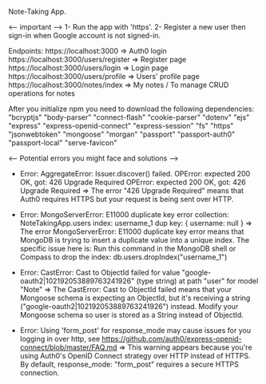 Note-Taking App.  

<-- important -->
1- Run the app with 'https'.
2- Register a new user then sign-in when Google account is not signed-in. 

Endpoints:
https://localhost:3000 => Auth0 login
https://localhost:3000/users/register => Register page
https://localhost:3000/users/login => Login page
https://localhost:3000/users/profile => Users' profile page
https://localhost:3000/notes/index => My notes / To manage CRUD operations for notes 

After you initialize npm you need to download the following dependencies: 
"bcryptjs"
"body-parser"
"connect-flash"
"cookie-parser"
"dotenv"
"ejs"
"express"
"express-openid-connect"
"express-session"
"fs"
"https"
"jsonwebtoken"
"mongoose"
"morgan"
"passport"
"passport-auth0"
"passport-local"
"serve-favicon"

<-- Potential errors you might face and solutions -->

* Error:
AggregateError: Issuer.discover() failed.
    OPError: expected 200 OK, got: 426 Upgrade Required
    OPError: expected 200 OK, got: 426 Upgrade Required
=> The error "426 Upgrade Required" means that Auth0 requires HTTPS but your request is being sent over HTTP.

* Error:
MongoServerError: E11000 duplicate key error collection: NoteTakingApp.users index: username_1 dup key: { username: null }
=> The error MongoServerError: E11000 duplicate key error means that MongoDB is trying to insert a duplicate value into a unique index. The specific issue here is:
Run this command in the MongoDB shell or Compass to drop the index:
db.users.dropIndex("username_1")

* Error:
CastError: Cast to ObjectId failed for value "google-oauth2|102192053889763241926" (type string) at path "user" for model "Note"
=> The CastError: Cast to ObjectId failed means that your Mongoose schema is expecting an ObjectId, but it's receiving a string ("google-oauth2|102192053889763241926") instead.
Modify your Mongoose schema so user is stored as a String instead of ObjectId.

* Error:
Using 'form_post' for response_mode may cause issues for you logging in over http, see https://github.com/auth0/express-openid-connect/blob/master/FAQ.md
=> This warning appears because you're using Auth0's OpenID Connect strategy over HTTP instead of HTTPS. By default, response_mode: "form_post" requires a secure HTTPS connection.
